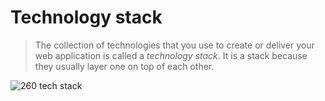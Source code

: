 # Technology stack

> The collection of technologies that you use to create or deliver your web application is called a _technology stack_. It is a stack because they usually layer one on top of each other.

![260 tech stack](https://raw.githubusercontent.com/webprogramming260/.github/main/profile/essentials/techStack/essentialsTechStack260.jpg)
